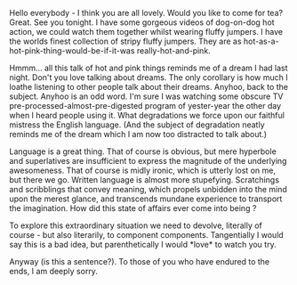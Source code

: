 <!--
.. title: The Deluded Ramblings of a Rather Odd Person
.. slug: the-deluded-ramblings-of-a-rather-odd-person
.. date: 2007-03-23 15:01:44-05:00
.. tags: guest-blogger
-->


Hello everybody - I think you are all lovely. Would you like to come for
tea? Great. See you tonight. I have some gorgeous videos of dog-on-dog
hot action, we could watch them together whilst wearing fluffy jumpers.
I have the worlds finest collection of stripy fluffy jumpers. They are
as hot-as-a-hot-pink-thing-would-be-if-it-was really-hot-and-pink.

Hmmm... all this talk of hot and pink things reminds me of a dream I had
last night. Don't you love talking about dreams. The only corollary is
how much I loathe listening to other people talk about their dreams.
Anyhoo, back to the subject. Anyhoo is an odd word. I'm sure I was
watching some obscure TV pre-processed-almost-pre-digested program of
yester-year the other day when I heard people using it. What
degradations we force upon our faithful mistress the English language.
(And the subject of degradation neatly reminds me of the dream which I
am now too distracted to talk about.)

Language is a great thing. That of course is obvious, but mere hyperbole
and superlatives are insufficient to express the magnitude of the
underlying awesomeness. That of course is midly ironic, which is utterly
lost on me, but there we go. Written language is almost more stupefying.
Scratchings and scribblings that convey meaning, which propels unbidden
into the mind upon the merest glance, and transcends mundane experience
to transport the imagination. How did this state of affairs ever come
into being ?

To explore this extraordinary situation we need to devolve, literally of
course - but also literarily, to component components. Tangentially I
would say this is a bad idea, but parenthetically I would \*love\* to
watch you try.

Anyway (is this a sentence?). To those of you who have endured to the
ends, I am deeply sorry.
